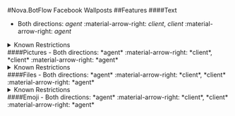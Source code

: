 #Nova.BotFlow Facebook Wallposts
##Features
####Text
- Both directions: *agent* :material-arrow-right: *client*, *client* :material-arrow-right: *agent*

<details><summary>Known Restrictions</summary>
<p>
```
• Comments text character limit: 8000
• Posts text character limit: 63206
```
</p>
</details>
####Pictures
- Both directions: *agent* :material-arrow-right: *client*, *client* :material-arrow-right: *agent*

<details><summary>Known Restrictions</summary>
<p>
```
• Maximum image upload size: 30 MB
```
</p>
</details>
####Files
- Both directions: *agent* :material-arrow-right: *client*, *client* :material-arrow-right: *agent*

<details><summary>Known Restrictions</summary>
<p>
```
• Maximum video size: up to 10 GB
• Maximum video duration: 240 mins
• Formats: MP4 recommended, but any format can be used
```
</p>
</details>
####Emoji
- Both directions: *agent* :material-arrow-right: *client*, *client* :material-arrow-right: *agent*